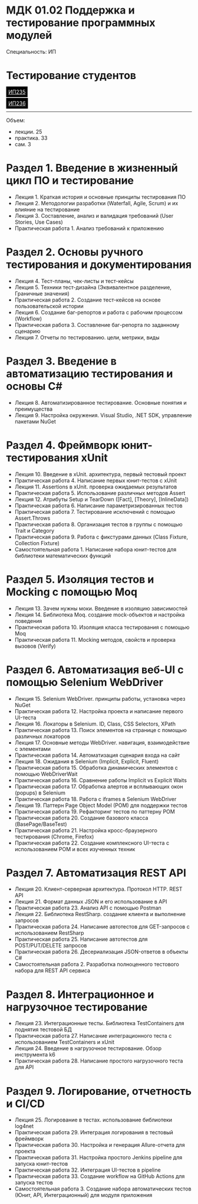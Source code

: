 # МДК 01.02 Поддержка и тестирование программных модулей

Специальность: ИП

# Тестирование студентов

<style>
   a:link{
      border: 1px solid black;
      padding: 5px;
      color: white;
      background-color: black;
   }

   a:hover{
      border: 1px solid black;
      padding: 5px;
      color: black;
      background-color: white;
   }
</style>

<a href="http://prep.scc/cgi-bin/testm/view.pl?prep=asv&grp=ip-235&prd=1002">ИП235</a>

<a href="http://prep.scc/cgi-bin/testm/view.pl?prep=asv&grp=ip-236&prd=1002">ИП236</a>

---

Объем:

- лекции. 25
- практика. 33
- сам. 3

# Раздел 1. Введение в жизненный цикл ПО и тестирование

- Лекция 1. Краткая история и основные принципы тестирования ПО
- Лекция 2. Методологии разработки (Waterfall, Agile, Scrum) и их влияние на тестирование
- Лекция 3. Составление, анализ и валидация требований (User Stories, Use Cases)
- Практическая работа 1. Анализ требований к приложению

# Раздел 2. Основы ручного тестирования и документирования

- Лекция 4. Тест-планы, чек-листы и тест-кейсы
- Лекция 5. Техники тест-дизайна (Эквивалентное разделение, Граничные значения)
- Практическая работа 2. Создание тест-кейсов на основе пользовательской истории
- Лекция 6. Cоздание баг-репортов и работа с рабочим процессом (Workflow)
- Практическая работа 3. Составление баг-репорта по заданному сценарию
- Лекция 7. Отчеты по тестированию. цели, метрики, виды

# Раздел 3. Введение в автоматизацию тестирования и основы C#

- Лекция 8. Автоматизированное тестирование. Основные понятия и преимущества
- Лекция 9. Настройка окружения. Visual Studio, .NET SDK, управление пакетами NuGet

# Раздел 4. Фреймворк юнит-тестирования xUnit

- Лекция 10. Введение в xUnit. архитектура, первый тестовый проект
- Практическая работа 4. Написание первых юнит-тестов с xUnit
- Лекция 11. Assertions в xUnit. проверка ожидаемых результатов
- Практическая работа 5. Использование различных методов Assert
- Лекция 12. Атрибуты Setup и TearDown ([Fact], [Theory], [InlineData])
- Практическая работа 6. Написание параметризированных тестов
- Практическая работа 7. Тестирование исключений с помощью Assert.Throws
- Практическая работа 8. Организация тестов в группы с помощью Trait и Category
- Практическая работа 9. Работа с фикстурами данных (Class Fixture, Collection Fixture)
- Самостоятельная работа 1. Написание набора юнит-тестов для библиотеки математических функций

# Раздел 5. Изоляция тестов и Mocking с помощью Moq

- Лекция 13. Зачем нужны моки. Введение в изоляцию зависимостей
- Лекция 14. Библиотека Moq. создание mock-объектов и настройка поведения
- Практическая работа 10. Изоляция класса тестирования с помощью Moq
- Практическая работа 11. Mocking методов, свойств и проверка вызовов (Verify)

# Раздел 6. Автоматизация веб-UI с помощью Selenium WebDriver

- Лекция 15. Selenium WebDriver. принципы работы, установка через NuGet
- Практическая работа 12. Настройка проекта и написание первого UI-теста
- Лекция 16. Локаторы в Selenium. ID, Class, CSS Selectors, XPath
- Практическая работа 13. Поиск элементов на странице с помощью различных локаторов
- Лекция 17. Основные методы WebDriver. навигация, взаимодействие с элементами
- Практическая работа 14. Автоматизация сценария входа на сайт
- Лекция 18. Ожидания в Selenium (Implicit, Explicit, Fluent)
- Практическая работа 15. Обработка динамических элементов с помощью WebDriverWait
- Практическая работа 16. Сравнение работы Implicit vs Explicit Waits
- Практическая работа 17. Обработка алертов и всплывающих окон (popups) в Selenium
- Практическая работа 18. Работа с iframes в Selenium WebDriver
- Лекция 19. Паттерн Page Object Model (POM) для поддержки тестов
- Практическая работа 19. Рефакторинг тестов по паттерну POM
- Практическая работа 20. Создание базового класса (BasePage/BaseTest)
- Практическая работа 21. Настройка кросс-браузерного тестирования (Chrome, Firefox)
- Практическая работа 22. Создание комплексного UI-теста с использованием POM и всех изученных техник

# Раздел 7. Автоматизация REST API

- Лекция 20. Клиент-серверная архитектура. Протокол HTTP. REST API
- Лекция 21. Формат данных JSON и его использование в API
- Практическая работа 23. Анализ API с помощью Postman
- Лекция 22. Библиотека RestSharp. создание клиента и выполнение запросов
- Практическая работа 24. Написание автотестов для GET-запросов с использованием RestSharp
- Практическая работа 25. Написание автотестов для POST/PUT/DELETE запросов
- Практическая работа 26. Десериализация JSON-ответов в объекты C#
- Самостоятельная работа 2. Разработка полноценного тестового набора для REST API сервиса

# Раздел 8. Интеграционное и нагрузочное тестирование

- Лекция 23. Интеграционные тесты. Библиотека TestContainers для поднятия тестовой БД
- Практическая работа 27. Написание интеграционного теста с использованием TestContainers и xUnit
- Лекция 24. Введение в нагрузочное тестирование. Обзор инструмента k6
- Практическая работа 28. Написание простого нагрузочного теста для API

# Раздел 9. Логирование, отчетность и CI/CD

- Лекция 25. Логирование в тестах. использование библиотеки log4net
- Практическая работа 29. Интеграция логирования в тестовый фреймворк
- Практическая работа 30. Настройка и генерация Allure-отчета для проекта
- Практическая работа 31. Настройка простого Jenkins pipeline для запуска юнит-тестов
- Практическая работа 32. Интеграция UI-тестов в pipeline
- Практическая работа 33. Создание workflow на GitHub Actions для запуска тестов
- Самостоятельная работа 3. Создание набора автоматических тестов (Юнит, API, Интеграционный) для модуля приложения
